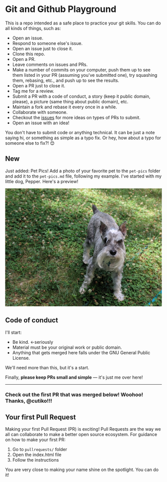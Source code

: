 # Git and Github Playground

This is a repo intended as a safe place to practice your git skills. You can do all kinds of things, such as:

* Open an issue.
* Respond to someone else's issue.
* Open an issue just to close it.
* Clone this repo.
* Open a PR.
* Leave comments on issues and PRs.
* Make a number of commits on your computer, push them up to see them listed in your PR (assuming you've submitted one), try squashing them, rebasing, etc., and push up to see the results.
* Open a PR just to close it.
* Tag me for a review.
* Submit a PR with a code of conduct, a story (keep it public domain, please), a picture (same thing about public domain), etc.
* Maintain a fork and rebase it every once in a while.
* Collaborate with someone.
* Checkout the [issues](https://github.com/kapunahelewong/git-playground/issues) for more ideas on types of PRs to submit.
* Open an issue with an idea!

You don't have to submit code or anything technical.
It can be just a note saying hi, or something as simple as a typo fix. Or hey, how about a typo for someone else to fix?! 😊

## New

Just added: Pet Pics! Add a photo of your favorite pet to the `pet-pics` folder and add it to the `pet-pics.md` file, following my example. I've started with my little dog, Pepper. Here's a preview!

![Pepper](pet-pics/Pepper.png)

## Code of conduct

I'll start:

* Be kind. <-seriously
* Material must be your original work or public domain.
* Anything that gets merged here falls under the GNU General Public License.

We'll need more than this, but it's a start.

Finally, **please keep PRs small and simple** &mdash; it's just me over here!

****

### Check out the first PR that was merged below! Woohoo! Thanks, @cutiko!!!

## Your first Pull Request
Making your first Pull Request (PR) is exciting! Pull Requests are the way we all can collaborate to make a better open source ecosystem. For guidance on how to make your first PR:

 1. Go to `pullrequests/` folder
 2. Open the index.html file
 3. Follow the instructions

You are very close to making your name shine on the spotlight. You can do it!
